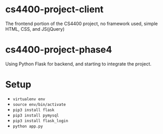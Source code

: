 # cs4400-project-client
The frontend portion of the CS4400 project, no framework used, simple HTML, CSS, and JS(jQuery)

# cs4400-project-phase4
Using Python Flask for backend, and starting to integrate the project.

# Setup
- `virtualenv env`
- `source env/bin/activate`
- `pip3 install flask`
- `pip3 install pymysql`
- `pip3 install flask_login`
- `python app.py`